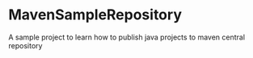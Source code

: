 # MavenSampleRepository
A sample project to learn how to publish java projects to maven central repository

